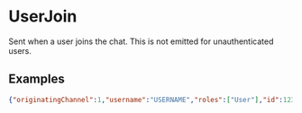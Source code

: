 # UserJoin

Sent when a user joins the chat. This is not emitted for unauthenticated users.

## Examples
```json
{"originatingChannel":1,"username":"USERNAME","roles":["User"],"id":12345}
```

